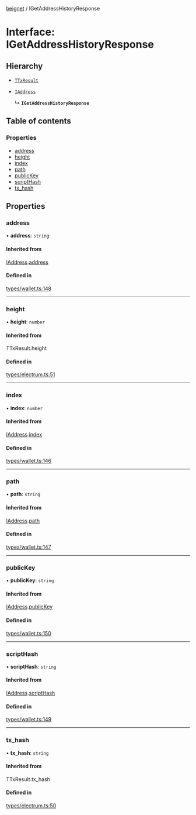 [beignet](../README.md) / IGetAddressHistoryResponse

# Interface: IGetAddressHistoryResponse

## Hierarchy

- [`TTxResult`](../README.md#ttxresult)

- [`IAddress`](IAddress.md)

  ↳ **`IGetAddressHistoryResponse`**

## Table of contents

### Properties

- [address](IGetAddressHistoryResponse.md#address)
- [height](IGetAddressHistoryResponse.md#height)
- [index](IGetAddressHistoryResponse.md#index)
- [path](IGetAddressHistoryResponse.md#path)
- [publicKey](IGetAddressHistoryResponse.md#publickey)
- [scriptHash](IGetAddressHistoryResponse.md#scripthash)
- [tx\_hash](IGetAddressHistoryResponse.md#tx_hash)

## Properties

### address

• **address**: `string`

#### Inherited from

[IAddress](IAddress.md).[address](IAddress.md#address)

#### Defined in

[types/wallet.ts:148](https://github.com/synonymdev/beignet/blob/0e5dd24/src/types/wallet.ts#L148)

___

### height

• **height**: `number`

#### Inherited from

TTxResult.height

#### Defined in

[types/electrum.ts:51](https://github.com/synonymdev/beignet/blob/0e5dd24/src/types/electrum.ts#L51)

___

### index

• **index**: `number`

#### Inherited from

[IAddress](IAddress.md).[index](IAddress.md#index)

#### Defined in

[types/wallet.ts:146](https://github.com/synonymdev/beignet/blob/0e5dd24/src/types/wallet.ts#L146)

___

### path

• **path**: `string`

#### Inherited from

[IAddress](IAddress.md).[path](IAddress.md#path)

#### Defined in

[types/wallet.ts:147](https://github.com/synonymdev/beignet/blob/0e5dd24/src/types/wallet.ts#L147)

___

### publicKey

• **publicKey**: `string`

#### Inherited from

[IAddress](IAddress.md).[publicKey](IAddress.md#publickey)

#### Defined in

[types/wallet.ts:150](https://github.com/synonymdev/beignet/blob/0e5dd24/src/types/wallet.ts#L150)

___

### scriptHash

• **scriptHash**: `string`

#### Inherited from

[IAddress](IAddress.md).[scriptHash](IAddress.md#scripthash)

#### Defined in

[types/wallet.ts:149](https://github.com/synonymdev/beignet/blob/0e5dd24/src/types/wallet.ts#L149)

___

### tx\_hash

• **tx\_hash**: `string`

#### Inherited from

TTxResult.tx\_hash

#### Defined in

[types/electrum.ts:50](https://github.com/synonymdev/beignet/blob/0e5dd24/src/types/electrum.ts#L50)
